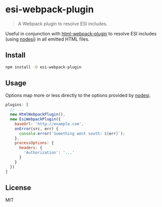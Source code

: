 # esi-webpack-plugin

> A Webpack plugin to resolve ESI includes.

Useful in conjunction with [html-webpack-plugin](https://github.com/jantimon/html-webpack-plugin) to resolve ESI includes (using [nodesi](https://github.com/Schibsted-Tech-Polska/nodesi)) in all emitted HTML files.

## Install

```sh
npm install -D esi-webpack-plugin
```

## Usage

Options map more or less directly to the options provided by
[nodesi](https://github.com/Schibsted-Tech-Polska/nodesi).

```js
plugins: [
  // ...
  new HtmlWebpackPlugin(),
  new EsiWebpackPlugin({
    baseUrl: 'http://example.com',
    onError(src, err) {
      console.error(`Something went south: ${err}`);
    },
    processOptions: {
      headers: {
        'Authorization': '...'
      }
    }
  })
]
```

## License

MIT
